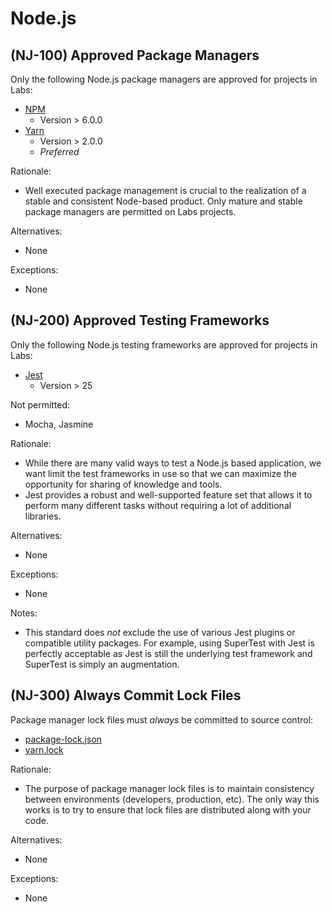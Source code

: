 # Node.js

## (NJ-100) Approved Package Managers

Only the following Node.js package managers are approved for projects in Labs:

- [NPM](https://docs.npmjs.com/)
  - Version > 6.0.0
- [Yarn](https://yarnpkg.com/)
  - Version > 2.0.0
  - _Preferred_

Rationale:

- Well executed package management is crucial to the realization of a stable
  and consistent Node-based product. Only mature and stable package managers are
  permitted on Labs projects.

Alternatives:

- None

Exceptions:

- None

## (NJ-200) Approved Testing Frameworks

Only the following Node.js testing frameworks are approved for projects in Labs:

- [Jest](https://jestjs.io/)
  - Version > 25

Not permitted:

- Mocha, Jasmine

Rationale:

- While there are many valid ways to test a Node.js based application, we want
  limit the test frameworks in use so that we can maximize the opportunity for
  sharing of knowledge and tools.
- Jest provides a robust and well-supported feature set that allows it to perform
  many different tasks without requiring a lot of additional libraries.

Alternatives:

- None

Exceptions:

- None

Notes:

- This standard does _not_ exclude the use of various Jest plugins or compatible
  utility packages. For example, using SuperTest with Jest is perfectly acceptable
  as Jest is still the underlying test framework and SuperTest is simply an augmentation.

## (NJ-300) Always Commit Lock Files

Package manager lock files must _always_ be committed to source control:

- [package-lock.json](https://docs.npmjs.com/files/package-lock.json)
- [yarn.lock](https://classic.yarnpkg.com/blog/2016/11/24/lockfiles-for-all/)

Rationale:

- The purpose of package manager lock files is to maintain consistency between
  environments (developers, production, etc). The only way this works is to try
  to ensure that lock files are distributed along with your code.

Alternatives:

- None

Exceptions:

- None
